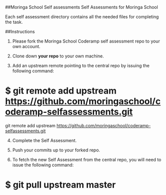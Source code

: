 ##Moringa School Self assessments
  Self Assessments for Moringa School

  Each self assessment directory contains all the needed files for completing the task.

##Instructions
  1) Please fork the Moringa School Coderamp self assessment repo to your own account.

  2) Clone down **your repo** to your own machine.

  3) Add an upstream remote pointing to the central repo by issuing the following command:

  # $ git remote add upstream https://github.com/moringaschool/coderamp-selfassessments.git
git remote add upstream https://github.com/moringaschool/coderamp-selfassessments.git


  4) Complete the Self Assessment.

  5) Push your commits up to your forked repo.

  6) To fetch the new Self Assessment from the central repo, you will need to issue the following command:

  # $ git pull upstream master
